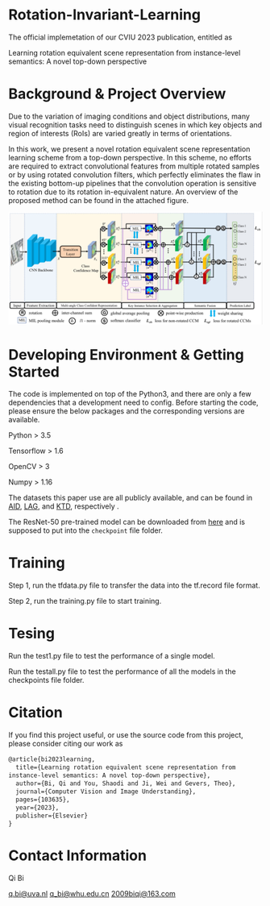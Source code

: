 # Rotation-Invariant-Learning
The official implemetation of our CVIU 2023 publication, entitled as 

Learning rotation equivalent scene representation from instance-level semantics: A novel top-down perspective

# Background & Project Overview

Due to the variation of imaging conditions and object distributions, many visual recognition tasks need to distinguish scenes in which key objects and region of interests (RoIs) are varied greatly in terms of orientations.

In this work, we present a novel rotation equivalent scene representation learning scheme from a top-down perspective. In this scheme, no efforts are required to extract convolutional features from multiple rotated samples or by using rotated convolution filters, which perfectly eliminates the flaw in the existing bottom-up pipelines that the convolution operation is sensitive to rotation due to its rotation in-equivalent nature.
An overview of the proposed method can be found in the attached figure. 

![avatar](/framework.png)

# Developing Environment & Getting Started

The code is implemented on top of the Python3, and there are only a few dependencies that a development need to config.
Before starting the code, please ensure the below packages and the corresponding versions are available.

Python > 3.5

Tensorflow > 1.6

OpenCV > 3

Numpy > 1.16

The datasets this paper use are all publicly available, and can be found in 
<a href="https://captain-whu.github.io/AID/"> AID</a>,
<a href="https://github.com/smilell/AG-CNN"> LAG</a>, and 
<a href="https://www.researchgate.net/publication/249656240_Kylberg_Texture_Dataset_v_10"> KTD</a>, respectively
.

The ResNet-50 pre-trained model can be downloaded from <a href="https://github.com/tensorflow/models/tree/master/research/slim#pre-trained-models"> here</a> and is supposed to put into the ```checkpoint``` file folder.

# Training
Step 1, run the tfdata.py file to transfer the data into the tf.record file format.

Step 2, run the training.py file to start training.

# Tesing

Run the test1.py file to test the performance of a single model.

Run the testall.py file to test the performance of all the models in the checkpoints file folder. 

# Citation

If you find this project useful, or use the source code from this project, please consider citing our work as
```
@article{bi2023learning,
  title={Learning rotation equivalent scene representation from instance-level semantics: A novel top-down perspective},
  author={Bi, Qi and You, Shaodi and Ji, Wei and Gevers, Theo},
  journal={Computer Vision and Image Understanding},
  pages={103635},
  year={2023},
  publisher={Elsevier}
}
```

# Contact Information

Qi Bi

q.bi@uva.nl   q_bi@whu.edu.cn   2009biqi@163.com

